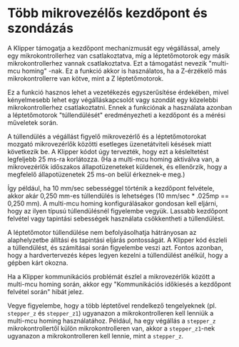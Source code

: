 # Több mikrovezélős kezdőpont és szondázás

A Klipper támogatja a kezdőpont mechanizmusát egy végállással, amely egy mikrokontrollerhez van csatlakoztatva, míg a léptetőmotorok egy másik mikrokontrollerhez vannak csatlakoztatva. Ezt a támogatást nevezik "multi-mcu homing" -nak. Ez a funkció akkor is használatos, ha a Z-érzékelő más mikrokontrollerre van kötve, mint a Z léptetőmotorok.

Ez a funkció hasznos lehet a vezetékezés egyszerűsítése érdekében, mivel kényelmesebb lehet egy végálláskapcsolót vagy szondát egy közelebbi mikrokontrollerhez csatlakoztatni. Ennek a funkciónak a használata azonban a léptetőmotorok "túllendülését" eredményezheti a kezdőpont és a mérési műveletek során.

A túllendülés a végállást figyelő mikrovezérlő és a léptetőmotorokat mozgató mikrovezérlők közötti esetleges üzenetátviteli késések miatt következik be. A Klipper kódot úgy tervezték, hogy ezt a késleltetést legfeljebb 25 ms-ra korlátozza. (Ha a multi-mcu homing aktiválva van, a mikrovezérlők időszakos állapotüzeneteket küldenek, és ellenőrzik, hogy a megfelelő állapotüzenetek 25 ms-on belül érkeznek-e meg.)

Így például, ha 10 mm/sec sebességgel történik a kezdőpont felvétele, akkor akár 0,250 mm-es túllendülés is lehetséges (10 mm/sec * .025mp == 0,250 mm). A multi-mcu homing konfigurálásakor gondosan kell eljárni, hogy az ilyen típusú túllendülésnél figyelembe vegyük. Lassabb kezdőpont felvétel vagy tapintási sebességek használata csökkentheti a túllendülést.

A léptetőmotor túllendülése nem befolyásolhatja hátrányosan az alaphelyzetbe állítási és tapintási eljárás pontosságát. A Klipper kód észleli a túllendülést, és számításai során figyelembe veszi azt. Fontos azonban, hogy a hardvertervezés képes legyen kezelni a túllendülést anélkül, hogy a gépben kárt okozna.

Ha a Klipper kommunikációs problémát észlel a mikrovezérlők között a multi-mcu homing során, akkor egy "Kommunikációs időkiesés a kezdőpont felvétel során" hibát jelez.

Vegye figyelembe, hogy a több léptetővel rendelkező tengelyeknek (pl. `stepper_z` és `stepper_z1`) ugyanazon a mikrokontrolleren kell lenniük a multi-mcu homing használatához. Például, ha egy végállás a `stepper_z` mikrokontrollertől külön mikrokontrolleren van, akkor a `stepper_z1`-nek ugyanazon a mikrokontrolleren kell lennie, mint a `stepper_z`.
